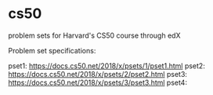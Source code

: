 # cs50
problem sets for Harvard's CS50 course through edX

Problem set specifications:

pset1: https://docs.cs50.net/2018/x/psets/1/pset1.html
pset2: https://docs.cs50.net/2018/x/psets/2/pset2.html
pset3: https://docs.cs50.net/2018/x/psets/3/pset3.html
pset4:

